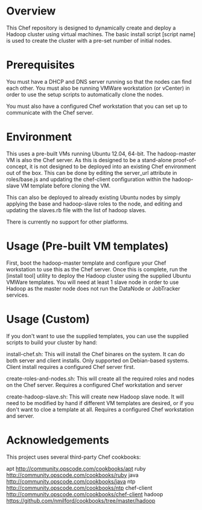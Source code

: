 Overview
========

This Chef repository is designed to dynamically create and deploy a Hadoop cluster using 
virtual machines. The basic install script [script name] is used to create the cluster 
with a pre-set number of initial nodes.

Prerequisites
=============
You must have a DHCP and DNS server running so that the nodes can find each other. 
You must also be running VMWare workstation (or vCenter) in order to use the setup scripts
to automatically clone the nodes.

You must also have a configured Chef workstation that you can set up to communicate with 
the Chef server.

Environment
===========
This uses a pre-built VMs running Ubuntu 12.04, 64-bit. The hadoop-master VM is also the
Chef server. As this is designed to be a stand-alone proof-of-concept, it is not designed
to be deployed into an existing Chef environment out of the box. This can be done by 
editing the server_url attribute in roles/base.js and updating the chef-client 
configuration within the hadoop-slave VM template before cloning the VM.

This can also be deployed to already existing Ubuntu nodes by simply applying the 
base and hadoop-slave roles to the node, and editing and updating the slaves.rb file with
the list of hadoop slaves.

There is currently no support for other platforms.

Usage (Pre-built VM templates)
==============================
First, boot the hadoop-master template and configure your Chef workstation to use this
as the Chef server. Once this is complete, run the [install tool] utility to deploy the
Hadoop cluster using the supplied Ubuntu VMWare templates. You will need at least 1 slave
node in order to use Hadoop as the master node does not run the DataNode or JobTracker
services.

Usage (Custom)
==============================
If you don't want to use the supplied templates, you can use the supplied scripts to build
your cluster by hand:

install-chef.sh: This will install the Chef binares on the system. It can do both server 
				 and client installs. Only supported on Debian-based systems. Client 
				 install requires a configured Chef server first.
				 
create-roles-and-nodes.sh:	This will create all the required roles and nodes on the 
							Chef server. Requires a configured Chef workstation and server
							
create-hadoop-slave.sh:	This will create new Hadoop slave node. It will need to be 
						modified by hand if different VM templates are desired, or if you
						don't want to cloe a template at all. Requires a configured Chef
						workstation and server.
						
						
Acknowledgements
================
This project uses several third-party Chef cookbooks:

apt 		http://community.opscode.com/cookbooks/apt
ruby 		http://community.opscode.com/cookbooks/ruby
java 		http://community.opscode.com/cookbooks/java
ntp			http://community.opscode.com/cookbooks/ntp
chef-client http://community.opscode.com/cookbooks/chef-client
hadoop		https://github.com/nmilford/cookbooks/tree/master/hadoop
																	